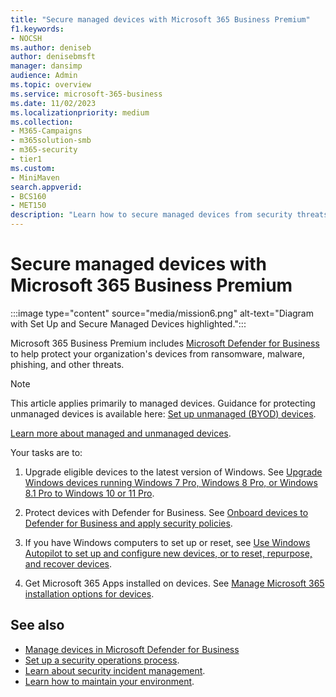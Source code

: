 ```yaml
---
title: "Secure managed devices with Microsoft 365 Business Premium"
f1.keywords:
- NOCSH
ms.author: deniseb
author: denisebmsft
manager: dansimp
audience: Admin
ms.topic: overview
ms.service: microsoft-365-business
ms.date: 11/02/2023
ms.localizationpriority: medium
ms.collection: 
- M365-Campaigns
- m365solution-smb
- m365-security
- tier1
ms.custom:
- MiniMaven
search.appverid:
- BCS160
- MET150
description: "Learn how to secure managed devices from security threats and cyberattacks. Implement cybersecurity defenses and endpoint protection through enrolling and onboarding all devices. Find out how to set up device policies and manage device groups."
---
```


# Secure managed devices with Microsoft 365 Business Premium

:::image type="content" source="media/mission6.png" alt-text="Diagram with Set Up and Secure Managed Devices highlighted.":::

Microsoft 365 Business Premium includes [Microsoft Defender for Business](../security/defender-business/mdb-overview.md) to help protect your organization's devices from ransomware, malware, phishing, and other threats. 

> [!NOTE]
> This article applies primarily to managed devices. Guidance for protecting unmanaged devices is available here: [Set up unmanaged (BYOD) devices](m365bp-set-up-unmanaged-devices.md).
> 
> [Learn more about managed and unmanaged devices](m365bp-managed-unmanaged-devices.md).

Your tasks are to:

1. Upgrade eligible devices to the latest version of Windows. See [Upgrade Windows devices running Windows 7 Pro, Windows 8 Pro, or Windows 8.1 Pro to Windows 10 or 11 Pro](m365bp-upgrade-windows-pro.md).

2. Protect devices with Defender for Business. See [Onboard devices to Defender for Business and apply security policies](m365bp-onboard-devices-mdb.md).

3. If you have Windows computers to set up or reset, see [Use Windows Autopilot to set up and configure new devices, or to reset, repurpose, and recover devices](/mem/autopilot/windows-autopilot).

4. Get Microsoft 365 Apps installed on devices. See [Manage Microsoft 365 installation options for devices](/DeployOffice/manage-software-download-settings-office-365).

## See also

- [Manage devices in Microsoft Defender for Business](../security/defender-business/mdb-manage-devices.md)
- [Set up a security operations process](m365bp-security-operations-guide.md).
- [Learn about security incident management](m365bp-security-incident-management.md).
- [Learn how to maintain your environment](m365bp-mdb-maintain-environment.md).
